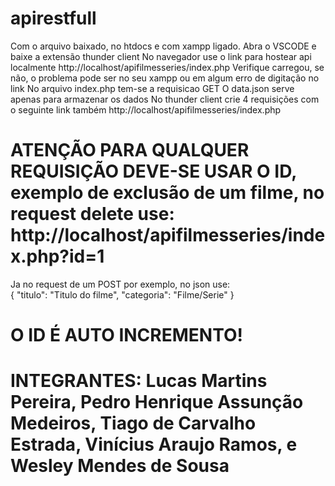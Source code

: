 # apirestfull
Com o arquivo baixado, no htdocs e com xampp ligado.
Abra o VSCODE e baixe a extensão thunder client
No navegador use o link para hostear api localmente
http://localhost/apifilmesseries/index.php
Verifique carregou, se não, o problema pode ser no seu xampp ou em algum erro de digitação no link
No arquivo index.php tem-se a requisicao GET
O data.json serve apenas para armazenar os dados
No thunder client crie 4 requisições com o seguinte link também http://localhost/apifilmesseries/index.php
# ATENÇÃO PARA QUALQUER REQUISIÇÃO DEVE-SE USAR O ID, exemplo de exclusão de um filme, no request delete use: http://localhost/apifilmesseries/index.php?id=1
Ja no request de um POST por exemplo,
no json use:   
{
    "titulo": "Titulo do filme",
    "categoria": "Filme/Serie"
}
# O ID É AUTO INCREMENTO!

# INTEGRANTES: Lucas Martins Pereira, Pedro Henrique Assunção Medeiros, Tiago de Carvalho Estrada, Vinícius Araujo Ramos, e Wesley Mendes de Sousa
